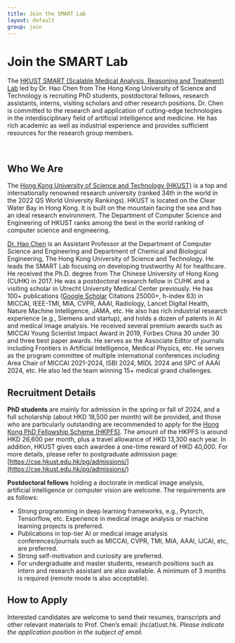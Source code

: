 ```yaml
---
title: Join the SMART Lab
layout: default
group: join
---
```


# Join the SMART Lab
The [HKUST SMART (Scalable Medical Analysis, Reasoning and Treatment) Lab](/contact) led by Dr. Hao Chen from The Hong Kong University of Science and Technology is recruiting PhD students, postdoctoral fellows, research assistants, interns, visiting scholars and other research positions. Dr. Chen is committed to the research and application of cutting-edge technologies in the interdisciplinary field of artificial intelligence and medicine. He has rich academic as well as industrial experience and provides sufficient resources for the research group members.

<br/>

## Who We Are

The [Hong Kong University of Science and Technology (HKUST)](https://www.hkust.edu.hk) is a top and internationally renowned research university (ranked 34th in the world in the 2022 QS World University Rankings). HKUST is located on the Clear Water Bay in Hong Kong. It is built on the mountain facing the sea and has an ideal research environment. The Department of Computer Science and Engineering of HKUST ranks among the best in the world ranking of computer science and engineering.

[Dr. Hao Chen](https://cse.hkust.edu.hk/~jhc/) is an Assistant Professor at the Department of Computer Science and Engineering and Department of Chemical and Biological Engineering, The Hong Kong University of Science and Technology. He leads the SMART Lab focusing on developing trustworthy AI for healthcare. He received the Ph.D. degree from The Chinese University of Hong Kong (CUHK) in 2017. He was a postdoctoral research fellow in CUHK and a visiting scholar in Utrecht University Medical Center previously. He has 100+ publications ([Google Scholar](https://scholar.google.com/citations?user=Z_t5DjwAAAAJ) Citations 25000+, h-index 63) in MICCAI, IEEE-TMI, MIA, CVPR, AAAI, Radiology, Lancet Digital Health, Nature Machine Intelligence, JAMA, etc. He also has rich industrial research experience (e.g., Siemens and startup), and holds a dozen of patents in AI and medical image analysis. He received several premium awards such as MICCAI Young Scientist Impact Award in 2019, Forbes China 30 under 30 and three best paper awards. He serves as the Associate Editor of journals including Frontiers in Artificial Intelligence, Medical Physics, etc. He serves as the program committee of multiple international conferences including Area Chair of MICCAI 2021-2024, ISBI 2024, MIDL 2024 and SPC of AAAI 2024, etc. He also led the team winning 15+ medical grand challenges.

## Recruitment Details

**PhD students** are mainly for admission in the spring or fall of 2024, and a full scholarship (about HKD 18,500 per month) will be provided, and those who are particularly outstanding are recommended to apply for the [Hong Kong PhD Fellowship Scheme (HKPFS)](https://cerg1.ugc.edu.hk/hkpfs/apply.html). The amount of the HKPFS is around HKD 26,600 per month, plus a travel allowance of HKD 13,300 each year. In addition, HKUST gives each awardee a one-time reward of HKD 40,000. For more details, please refer to postgraduate admission page: [https://cse.hkust.edu.hk/pg/admissions/](https://cse.hkust.edu.hk/pg/admissions/)

**Postdoctoral fellows** holding a doctorate in medical image analysis, artificial intelligence or computer vision are welcome. The requirements are as follows:

- Strong programming in deep learning frameworks, e.g., Pytorch, Tensorflow, etc.
Experience in medical image analysis or machine learning projects is preferred.
- Publications in top-tier AI or medical image analysis conferences/journals such as MICCAI, CVPR, TMI, MIA, AAAI, IJCAI, etc, are preferred.
- Strong self-motivation and curiosity are preferred.
- For undergraduate and master students, research positions such as intern and research assistant are also available. A minimum of 3 months is required (remote mode is also acceptable).

## How to Apply

Interested candidates are welcome to send their resumes, transcripts and other relevant materials to Prof. Chen’s email: jhc(at)ust.hk. *Please indicate the application position in the subject of email*.